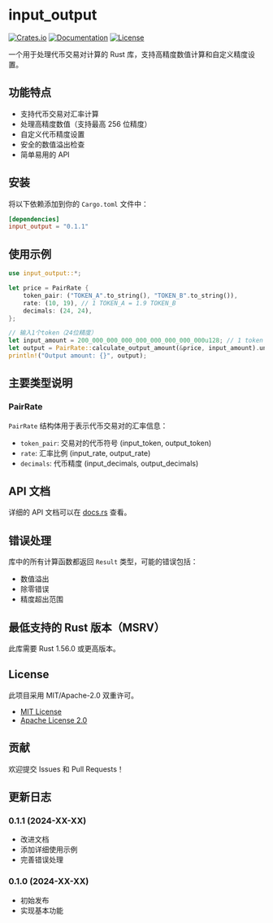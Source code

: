 # input_output

[![Crates.io](https://img.shields.io/crates/v/input_output.svg)](https://crates.io/crates/input_output)
[![Documentation](https://docs.rs/input_output/badge.svg)](https://docs.rs/input_output)
[![License](https://img.shields.io/crates/l/input_output.svg)](LICENSE)

一个用于处理代币交易对计算的 Rust 库，支持高精度数值计算和自定义精度设置。

## 功能特点

- 支持代币交易对汇率计算
- 处理高精度数值（支持最高 256 位精度）
- 自定义代币精度设置
- 安全的数值溢出检查
- 简单易用的 API

## 安装

将以下依赖添加到你的 `Cargo.toml` 文件中：

```toml
[dependencies]
input_output = "0.1.1"
```

## 使用示例

```rust
use input_output::*;

let price = PairRate {
    token_pair: ("TOKEN_A".to_string(), "TOKEN_B".to_string()),
    rate: (10, 19), // 1 TOKEN_A = 1.9 TOKEN_B
    decimals: (24, 24),
};

// 输入1个token（24位精度）
let input_amount = 200_000_000_000_000_000_000_000_000u128; // 1 token with 24 decimals
let output = PairRate::calculate_output_amount(&price, input_amount).unwrap();
println!("Output amount: {}", output);
```

## 主要类型说明

### PairRate

`PairRate` 结构体用于表示代币交易对的汇率信息：

- `token_pair`: 交易对的代币符号 (input_token, output_token)
- `rate`: 汇率比例 (input_rate, output_rate)
- `decimals`: 代币精度 (input_decimals, output_decimals)

## API 文档

详细的 API 文档可以在 [docs.rs](https://docs.rs/input_output) 查看。

## 错误处理

库中的所有计算函数都返回 `Result` 类型，可能的错误包括：
- 数值溢出
- 除零错误
- 精度超出范围

## 最低支持的 Rust 版本（MSRV）

此库需要 Rust 1.56.0 或更高版本。

## License

此项目采用 MIT/Apache-2.0 双重许可。

- [MIT License](LICENSE-MIT)
- [Apache License 2.0](LICENSE-APACHE)

## 贡献

欢迎提交 Issues 和 Pull Requests！

## 更新日志

### 0.1.1 (2024-XX-XX)
- 改进文档
- 添加详细使用示例
- 完善错误处理

### 0.1.0 (2024-XX-XX)
- 初始发布
- 实现基本功能
